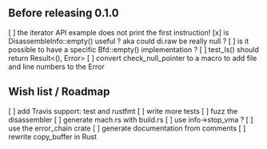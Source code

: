 ## Before releasing 0.1.0

[ ] the iterator API example does not print the first instruction!
[x] is DisassembleInfo::empty() useful ? aka could di.raw be really null ?
[ ] is it possible to have a specific Bfd::empty() implementation ?
[ ] test_ls() should return Result<(), Error>
[ ] convert check_null_pointer to a macro to add file and line numbers to the
    Error

## Wish list / Roadmap

[ ] add Travis support: test and rustfmt
[ ] write more tests
[ ] fuzz the disassembler
[ ] generate mach.rs with build.rs
[ ] use info->stop_vma ?
[ ] use the error_chain crate
[ ] generate documentation from comments
[ ] rewrite copy_buffer in Rust
